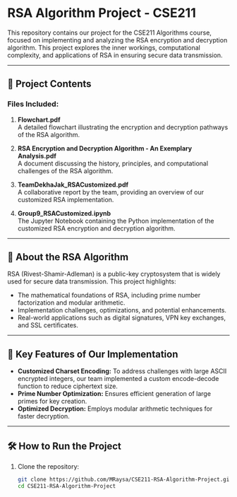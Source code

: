 # RSA Algorithm Project - CSE211

This repository contains our project for the CSE211 Algorithms course, focused on implementing and analyzing the RSA encryption and decryption algorithm. This project explores the inner workings, computational complexity, and applications of RSA in ensuring secure data transmission.

---

## 📂 Project Contents

### Files Included:
1. **Flowchart.pdf**  
   A detailed flowchart illustrating the encryption and decryption pathways of the RSA algorithm.

2. **RSA Encryption and Decryption Algorithm - An Exemplary Analysis.pdf**  
   A document discussing the history, principles, and computational challenges of the RSA algorithm.

3. **TeamDekhaJak_RSACustomized.pdf**  
   A collaborative report by the team, providing an overview of our customized RSA implementation.

4. **Group9_RSACustomized.ipynb**  
   The Jupyter Notebook containing the Python implementation of the customized RSA encryption and decryption algorithm.

---

## 📖 About the RSA Algorithm

RSA (Rivest-Shamir-Adleman) is a public-key cryptosystem that is widely used for secure data transmission. This project highlights:
- The mathematical foundations of RSA, including prime number factorization and modular arithmetic.
- Implementation challenges, optimizations, and potential enhancements.
- Real-world applications such as digital signatures, VPN key exchanges, and SSL certificates.

---

## 🚀 Key Features of Our Implementation

- **Customized Charset Encoding:** To address challenges with large ASCII encrypted integers, our team implemented a custom encode-decode function to reduce ciphertext size.
- **Prime Number Optimization:** Ensures efficient generation of large primes for key creation.
- **Optimized Decryption:** Employs modular arithmetic techniques for faster decryption.

---

## 🛠️ How to Run the Project

1. Clone the repository:
   ```bash
   git clone https://github.com/MRaysa/CSE211-RSA-Algorithm-Project.git
   cd CSE211-RSA-Algorithm-Project
